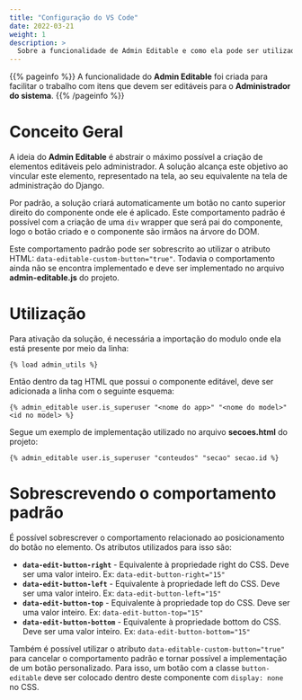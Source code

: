 ```yaml
---
title: "Configuração do VS Code"
date: 2022-03-21
weight: 1
description: >
  Sobre a funcionalidade de Admin Editable e como ela pode ser utilizada no projeto.
---
```


{{% pageinfo %}}
A funcionalidade do **Admin Editable** foi criada para facilitar o trabalho com itens que devem ser editáveis para o **Administrador do sistema**.
{{% /pageinfo %}}

# Conceito Geral

A ideia do **Admin Editable** é abstrair o máximo possível a criação de elementos editáveis pelo administrador. A solução alcança este objetivo ao vincular este elemento, representado na tela, ao seu equivalente na tela de administração do Django.

Por padrão, a solução criará automaticamente um botão no canto superior direito do componente onde ele é aplicado. Este comportamento padrão é possível com a criação de uma `div` wrapper que será pai do componente, logo o botão criado e o componente são irmãos na árvore do DOM.

Este comportamento padrão pode ser sobrescrito ao utilizar o atributo HTML: `data-editable-custom-button="true"`. Todavia o comportamento ainda não se encontra implementado e deve ser implementado no arquivo **admin-editable.js** do projeto.


# Utilização

Para ativação da solução, é necessária a importação do modulo onde ela está presente por meio da linha:
```
{% load admin_utils %}
```


Então dentro da tag HTML que possui o componente editável, deve ser adicionada a linha com o seguinte esquema:
```
{% admin_editable user.is_superuser "<nome do app>" "<nome do model>" <id no model> %}
```
Segue um exemplo de implementação utilizado no arquivo **secoes.html** do projeto:
```
{% admin_editable user.is_superuser "conteudos" "secao" secao.id %}
```


# Sobrescrevendo o comportamento padrão

É possível sobrescrever o comportamento relacionado ao posicionamento do botão no elemento. Os atributos utilizados para isso são:
* **`data-edit-button-right`** - Equivalente à propriedade right do CSS. Deve ser uma valor inteiro. Ex: `data-edit-button-right="15"`
* **`data-edit-button-left`** - Equivalente à propriedade left do CSS. Deve ser uma valor inteiro. Ex: `data-edit-button-left="15"`
* **`data-edit-button-top`** - Equivalente à propriedade top do CSS. Deve ser uma valor inteiro. Ex: `data-edit-button-top="15"`
* **`data-edit-button-bottom`** - Equivalente à propriedade bottom do CSS. Deve ser uma valor inteiro. Ex: `data-edit-button-bottom="15"`

Também é possível utilizar o atributo `data-editable-custom-button="true"` para cancelar o comportamento padrão e tornar possível a implementação de um botão personalizado. Para isso, um botão com a classe `button-editable` deve ser colocado dentro deste componente com `display: none` no CSS.
